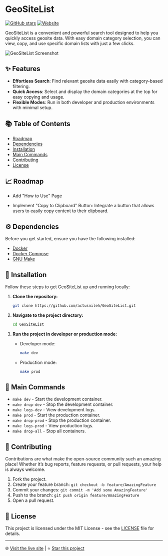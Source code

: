 # GeoSiteList

[![GitHub stars](https://img.shields.io/github/stars/actusnileh/GeoSiteList)](https://github.com/actusnileh/GeoSiteList/stargazers)
[![Website](https://img.shields.io/badge/website-live-brightgreen)](https://actusnileh.github.io/GeoSiteList/)

GeoSiteList is a convenient and powerful search tool designed to help you quickly access geosite data. With easy domain category selection, you can view, copy, and use specific domain lists with just a few clicks.

![GeoSiteList Screenshot](https://i.imgur.com/tHd1fWW.png)

## ✨ Features

- **Effortless Search**: Find relevant geosite data easily with category-based filtering.
- **Quick Access**: Select and display the domain categories at the top for easy copying and usage.
- **Flexible Modes**: Run in both developer and production environments with minimal setup.

## 📚 Table of Contents

- [Roadmap](#-roadmap)
- [Dependencies](#-dependencies)
- [Installation](#-installation)
- [Main Commands](#-main-commands)
- [Contributing](#-contributing)
- [License](#-license)


## 📈 Roadmap

- Add "How to Use" Page

- Implement "Copy to Clipboard" Button: Integrate a button that allows users to easily copy content to their clipboard.

## ⚙️ Dependencies

Before you get started, ensure you have the following installed:

- [Docker](https://www.docker.com/get-started)
- [Docker Compose](https://docs.docker.com/compose/install/)
- [GNU Make](https://www.gnu.org/software/make/)

## 🚀 Installation

Follow these steps to get GeoSiteList up and running locally:

1. **Clone the repository:**
    ```bash
    git clone https://github.com/actusnileh/GeoSiteList.git
    ```

2. **Navigate to the project directory:**
    ```bash
    cd GeoSiteList
    ```

3. **Run the project in developer or production mode:**
    - Developer mode:
      ```bash
      make dev
      ```
    - Production mode:
      ```bash
      make prod
      ```

## 🔧 Main Commands

- `make dev` - Start the development container.
- `make drop-dev` - Stop the development container.
- `make logs-dev` - View development logs.
- `make prod` - Start the production container.
- `make drop-prod` - Stop the production container.
- `make logs-prod` - View production logs.
- `make drop-all` - Stop all containers.

## 🤝 Contributing

Contributions are what make the open-source community such an amazing place! Whether it’s bug reports, feature requests, or pull requests, your help is always welcome.

1. Fork the project.
2. Create your feature branch: `git checkout -b feature/AmazingFeature`
3. Commit your changes: `git commit -m 'Add some AmazingFeature'`
4. Push to the branch: `git push origin feature/AmazingFeature`
5. Open a pull request.

## 📄 License

This project is licensed under the MIT License - see the [LICENSE](LICENSE) file for details.

---

🌐 [Visit the live site](https://actusnileh.github.io/GeoSiteList/) | ⭐ [Star this project](https://github.com/actusnileh/GeoSiteList/stargazers)

